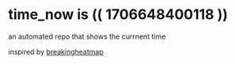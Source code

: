 # time_now is (( 1706648400118 ))

an automated repo that shows the currnent time

inspired by [breakingheatmap](https://github.com/breakingheatmap/breakingheatmap)